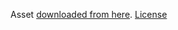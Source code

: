 Asset [downloaded from here](https://elthen.itch.io/2d-pixel-art-dragonfly-sprites).
[License](https://www.patreon.com/posts/licensing-27430241)

